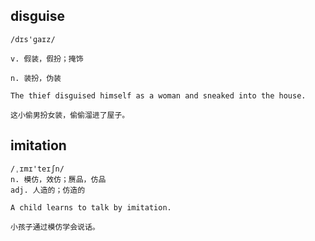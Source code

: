 ## disguise
```
/dɪs'ɡaɪz/

v. 假装，假扮；掩饰

n. 装扮，伪装

The thief disguised himself as a woman and sneaked into the house.

这小偷男扮女装，偷偷溜进了屋子。
```

## imitation
```
/ˌɪmɪ'teɪʃn/
n. 模仿，效仿；赝品，仿品
adj. 人造的；仿造的

A child learns to talk by imitation.

小孩子通过模仿学会说话。
```